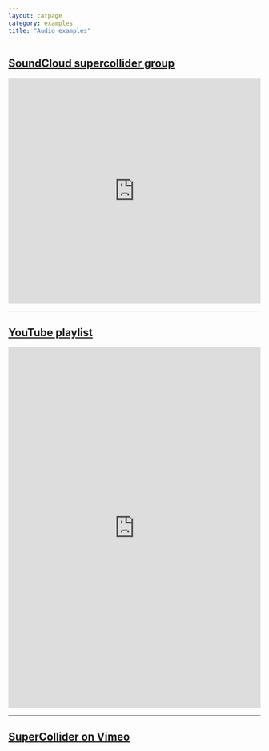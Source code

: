 ```yaml
---
layout: catpage
category: examples
title: "Audio examples"
---
```


## [SoundCloud supercollider group](http://soundcloud.com/groups/supercollider)

<iframe width="100%" height="450" scrolling="no" frameborder="no" src="https://w.soundcloud.com/player/?url=http%3A%2F%2Fapi.soundcloud.com%2Fgroups%2F3574">soundcloud</iframe>

<hr />

## <a href="http://www.youtube.com/view_play_list?p=B813D0BDF50705D9">YouTube playlist</a>

<iframe width="100%" height="720" src="http://www.youtube.com/embed/videoseries?list=PLB813D0BDF50705D9" frameborder="0" allowfullscreen="yes">youtube</iframe>

<hr />

## <a href="http://www.vimeo.com/tag:supercollider">SuperCollider on Vimeo</a>
